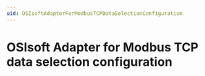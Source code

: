 ```yaml
---
uid: OSIsoftAdapterForModbusTCPDataSelectionConfiguration
---
```


# OSIsoft Adapter for Modbus TCP data selection configuration
